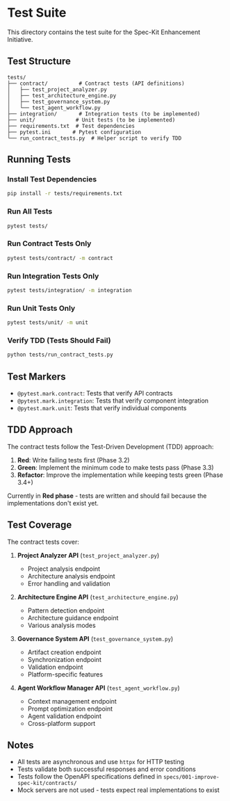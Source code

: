 # Test Suite

This directory contains the test suite for the Spec-Kit Enhancement Initiative.

## Test Structure

```
tests/
├── contract/          # Contract tests (API definitions)
│   ├── test_project_analyzer.py
│   ├── test_architecture_engine.py
│   ├── test_governance_system.py
│   └── test_agent_workflow.py
├── integration/       # Integration tests (to be implemented)
├── unit/             # Unit tests (to be implemented)
├── requirements.txt  # Test dependencies
├── pytest.ini       # Pytest configuration
└── run_contract_tests.py  # Helper script to verify TDD
```

## Running Tests

### Install Test Dependencies
```bash
pip install -r tests/requirements.txt
```

### Run All Tests
```bash
pytest tests/
```

### Run Contract Tests Only
```bash
pytest tests/contract/ -m contract
```

### Run Integration Tests Only
```bash
pytest tests/integration/ -m integration
```

### Run Unit Tests Only
```bash
pytest tests/unit/ -m unit
```

### Verify TDD (Tests Should Fail)
```bash
python tests/run_contract_tests.py
```

## Test Markers

- `@pytest.mark.contract`: Tests that verify API contracts
- `@pytest.mark.integration`: Tests that verify component integration
- `@pytest.mark.unit`: Tests that verify individual components

## TDD Approach

The contract tests follow the Test-Driven Development (TDD) approach:

1. **Red**: Write failing tests first (Phase 3.2)
2. **Green**: Implement the minimum code to make tests pass (Phase 3.3)
3. **Refactor**: Improve the implementation while keeping tests green (Phase 3.4+)

Currently in **Red phase** - tests are written and should fail because the implementations don't exist yet.

## Test Coverage

The contract tests cover:

1. **Project Analyzer API** (`test_project_analyzer.py`)
   - Project analysis endpoint
   - Architecture analysis endpoint
   - Error handling and validation

2. **Architecture Engine API** (`test_architecture_engine.py`)
   - Pattern detection endpoint
   - Architecture guidance endpoint
   - Various analysis modes

3. **Governance System API** (`test_governance_system.py`)
   - Artifact creation endpoint
   - Synchronization endpoint
   - Validation endpoint
   - Platform-specific features

4. **Agent Workflow Manager API** (`test_agent_workflow.py`)
   - Context management endpoint
   - Prompt optimization endpoint
   - Agent validation endpoint
   - Cross-platform support

## Notes

- All tests are asynchronous and use `httpx` for HTTP testing
- Tests validate both successful responses and error conditions
- Tests follow the OpenAPI specifications defined in `specs/001-improve-spec-kit/contracts/`
- Mock servers are not used - tests expect real implementations to exist